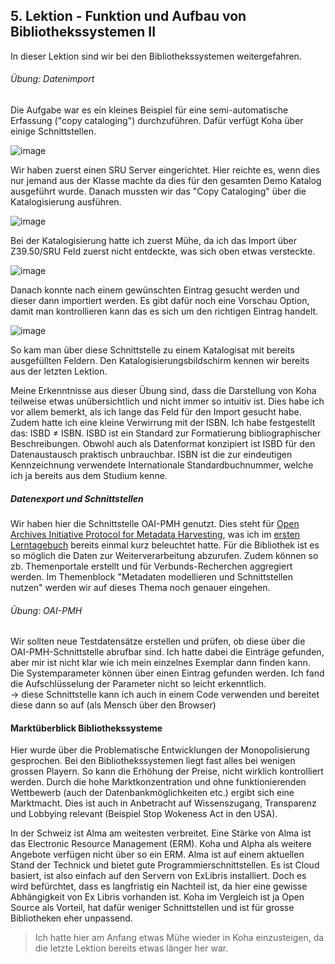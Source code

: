 ## 5. Lektion - Funktion und Aufbau von Bibliothekssystemen II ##
In dieser Lektion sind wir bei den Bibliothekssystemen weitergefahren. 

###### Übung: Datenimport
Die Aufgabe war es ein kleines Beispiel für eine semi-automatische Erfassung ("copy cataloging") durchzuführen. Dafür verfügt Koha über einige Schnittstellen. 

![image](https://github.com/blaettmartin/Lerntagebuch_BAIN/assets/90840517/badc6a71-c799-426a-a406-e1e6c9ed794d)  

Wir haben zuerst einen SRU Server eingerichtet. Hier reichte es, wenn dies nur jemand aus der Klasse machte da dies für den gesamten Demo Katalog ausgeführt wurde. Danach mussten wir das "Copy Cataloging" über die Katalogisierung ausführen.

![image](https://github.com/blaettmartin/Lerntagebuch_BAIN/assets/90840517/966a3f0a-b673-4b05-8b3a-4c78b390002d)  

Bei der Katalogisierung hatte ich zuerst Mühe, da ich das Import über Z39.50/SRU Feld zuerst nicht entdeckte, was sich oben etwas versteckte.

![image](https://github.com/blaettmartin/Lerntagebuch_BAIN/assets/90840517/c8a8b503-5d7d-4a83-b876-7af51b6bbdbb)  

Danach konnte nach einem gewünschten Eintrag gesucht werden und dieser dann importiert werden. Es gibt dafür noch eine Vorschau Option, damit man kontrollieren kann das es sich um den richtigen Eintrag handelt.

![image](https://github.com/blaettmartin/Lerntagebuch_BAIN/assets/90840517/6aed4fad-a060-4839-8539-e07773a4d7b2)  

So kam man über diese Schnittstelle zu einem Katalogisat mit bereits ausgefüllten Feldern. Den Katalogisierungsbildschirm kennen wir bereits aus der letzten Lektion.

Meine Erkenntnisse aus dieser Übung sind, dass die Darstellung von Koha teilweise etwas unübersichtlich und nicht immer so intuitiv ist. Dies habe ich vor allem bemerkt, als ich lange das Feld für den Import gesucht habe. Zudem hatte ich eine kleine Verwirrung mit der ISBN. Ich habe festgestellt das:  ISBD ≠ ISBN. ISBD ist ein Standard zur Formatierung bibliographischer Beschreibungen. Obwohl auch als Datenformat konzipiert ist ISBD für den Datenaustausch praktisch unbrauchbar. ISBN ist die zur eindeutigen Kennzeichnung verwendete Internationale Standardbuchnummer, welche ich ja bereits aus dem Studium kenne.

##### Datenexport und Schnittstellen
Wir haben hier die Schnittstelle OAI-PMH genutzt. Dies steht für [Open Archives Initiative Protocol for Metadata Harvesting](https://www.openarchives.org/pmh/), was ich im [ersten Lerntagebuch](https://blaettmartin.github.io/Lerntagebuch_BAIN/Inhalte/1.Lektion.html) bereits einmal kurz beleuchtet hatte. Für die Bibliothek ist es so möglich die Daten zur Weiterverarbeitung abzurufen. Zudem können so zb. Themenportale erstellt und für Verbunds-Recherchen aggregiert werden. Im Themenblock "Metadaten modellieren und Schnittstellen nutzen" werden wir auf dieses Thema noch genauer eingehen.

###### Übung: OAI-PMH  
Wir sollten neue Testdatensätze erstellen und prüfen, ob diese über die OAI-PMH-Schnittstelle abrufbar sind. Ich hatte dabei die Einträge gefunden, aber mir ist nicht klar wie ich mein einzelnes Exemplar dann finden kann.  Die Systemparameter können über einen Eintrag gefunden werden.  Ich fand die Aufschlüsselung der Parameter nicht so leicht erkenntlich.  
  -> diese Schnittstelle kann ich auch in einem Code verwenden und bereitet diese dann so auf (als Mensch über den Browser)  
  
#### Marktüberblick Bibliothekssysteme
Hier wurde über die Problematische Entwicklungen der Monopolisierung gesprochen. Bei den Bibliothekssystemen liegt fast alles bei wenigen grossen Playern. So kann die Erhöhung der Preise, nicht wirklich kontrolliert werden. Durch die hohe Marktkonzentration und ohne funktionierenden Wettbewerb (auch der Datenbankmöglichkeiten etc.) ergibt sich eine Marktmacht. Dies ist auch in Anbetracht auf Wissenszugang, Transparenz und Lobbying relevant (Beispiel Stop Wokeness Act in den USA).

In der Schweiz ist Alma am weitesten verbreitet. Eine Stärke von Alma ist das Electronic Resource Management (ERM). Koha und Alpha als weitere Angebote verfügen nicht über so ein ERM. Alma ist auf einem aktuellen Stand der Technick und bietet gute Programmierschnittstellen. Es ist Cloud basiert, ist also einfach auf den Servern von ExLibris installiert. Doch es wird befürchtet, dass es langfristig ein Nachteil ist, da hier eine gewisse Abhängigkeit von Ex Libris vorhanden ist. Koha im Vergleich ist ja Open Source als Vorteil, hat dafür weniger Schnittstellen und ist für grosse Bibliotheken eher unpassend.

> Ich hatte hier am Anfang etwas Mühe wieder in Koha einzusteigen, da die letzte Lektion bereits etwas länger her war.
